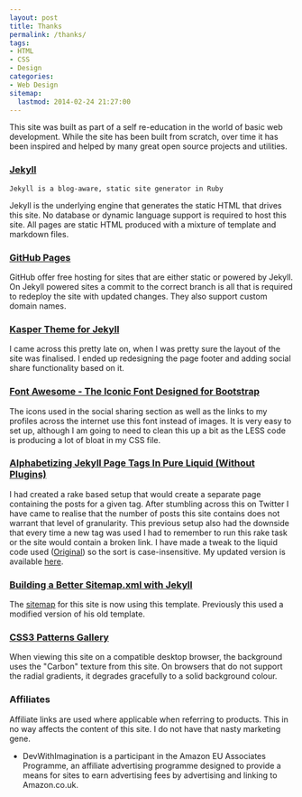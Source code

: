 ```yaml
---
layout: post
title: Thanks
permalink: /thanks/
tags: 
- HTML
- CSS
- Design
categories:
- Web Design
sitemap: 
  lastmod: 2014-02-24 21:27:00
---
```

This site was built as part of a self re-education in the world of basic web development. While the site has been built from scratch, over time it has been inspired and helped by many great open source projects and utilities. 

### [Jekyll][jekyll]
`Jekyll is a blog-aware, static site generator in Ruby`

Jekyll is the underlying engine that generates the static HTML that drives this site. No database or dynamic language support is required to host this site. All pages are static HTML produced with a mixture of template and markdown files.

### [GitHub Pages][github pages]
GitHub offer free hosting for sites that are either static or powered by Jekyll. On Jekyll powered sites a commit to the correct branch is all that is required to redeploy the site with updated changes. They also support custom domain names. 

### [Kasper Theme for Jekyll][kasper]
I came across this pretty late on, when I was pretty sure the layout of the site was finalised. I ended up redesigning the page footer and adding social share functionality based on it.

### [Font Awesome - The Iconic Font Designed for Bootstrap][font awesome]
The icons used in the social sharing section as well as the links to my profiles across the internet use this font instead of images. It is very easy to set up, although I am going to need to clean this up a bit as the LESS code is producing a lot of bloat in my CSS file.

### [Alphabetizing Jekyll Page Tags In Pure Liquid (Without Plugins)][jekyll tags] 
I had created a rake based setup that would create a separate page containing the posts for a given tag. After stumbling across this on Twitter I have came to realise that the number of posts this site contains does not warrant that level of granularity. This previous setup also had the downside that every time a new tag was used I had to remember to run this rake task or the site would contain a broken link. I have made a tweak to the liquid code used ([Original](https://github.com/LanyonM/lanyonm.github.io/blob/master/tags.html "lanyonm.github.io / tags.html")) so the sort is case-insensitive. My updated version is available [here](https://github.com/dhutchison/dhutchison.github.io/blob/master/tags/index.html " dhutchison.github.io / tags / index.html").

### [Building a Better Sitemap.xml with Jekyll][sitemap]
The [sitemap][site_sitemap] for this site is now using this template. Previously this used a modified version of his old template.

### [CSS3 Patterns Gallery][css3 patterns] 
When viewing this site on a compatible desktop browser, the background uses the "Carbon" texture from this site. On browsers that do not support the radial gradients, it degrades gracefully to a solid background colour.

### Affiliates
Affiliate links are used where applicable when referring to products. This in no way affects the content of this site. I do not have that nasty marketing gene.

 - DevWithImagination is a participant in the Amazon EU Associates Programme, an affiliate advertising programme designed to provide a means for sites to earn advertising fees by advertising and linking to Amazon.co.uk.

[jekyll tags]: http://blog.lanyonm.org/articles/2013/11/21/alphabetize-jekyll-page-tags-pure-liquid.html "Alphabetizing Jekyll Page Tags In Pure Liquid (Without Plugins) &#8211; Michael Lanyon's Blog"
[font awesome]: http://fortawesome.github.io/Font-Awesome/ "Font Awesome - The Iconic Font Designed for Bootstrap"
[kasper]: http://rosario.io/2013/11/10/kasper-theme-for-jekyll.html "Rosario's Blog - Coding, startups and ideas."
[jekyll]: http://jekyllrb.com/ "Jekyll • Simple, blog-aware, static sites"
[github pages]: http://pages.github.com/ "GitHub Pages"
[css3 patterns]: http://lea.verou.me/css3patterns/ "CSS3 Patterns Gallery"
[sitemap]: http://davidensinger.com/2013/11/building-a-better-sitemap-xml-with-jekyll/ "Building a Better Sitemap.xml with Jekyll – Development, design, and more by David Ensinger "
[site_sitemap]: /sitemap.xml "The sitemap for this site"




